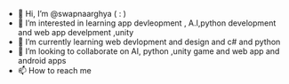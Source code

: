 - 👋 Hi, I’m @swapnaarghya ( : )
- 👀 I’m interested in learning app devleopment , A.I,python development and web app develpment ,unity
- 🌱 I’m currently learning web devlopment and design and c# and python
- 💞️ I’m looking to collaborate on AI, python ,unity game and web app and android apps 
- 📫 How to reach me 

<!---
swapnaarghya/swapnaarghya is a ✨ special ✨ repository because its `README.md` (this file) appears on your GitHub profile.
You can click the Preview link to take a look at your changes.
--->
